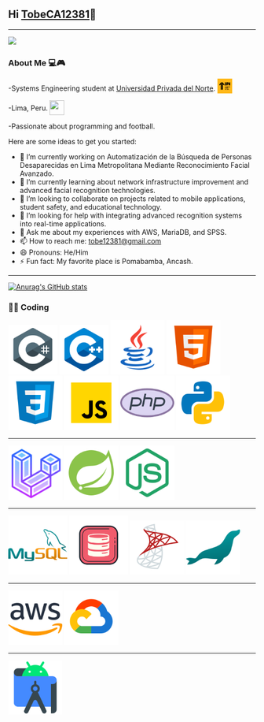## Hi [TobeCA12381][website]👋
---

<img src= "https://media1.tenor.com/m/OyCBoVtkg7YAAAAd/ellen-joe-zzz.gif">

### About Me 💻🎮
-Systems Engineering student at [Universidad Privada del Norte][University]. <img src="UPN.png" alt="UPN Icon"  width="30" height="30" style="vertical-align:-5px;">

-Lima, Peru. <img src="https://cdn-icons-png.flaticon.com/512/14009/14009756.png" width="30" height="30" style="vertical-align:-9px;" >

-Passionate about programming and football.

Here are some ideas to get you started:

- 🔭 I’m currently working on Automatización de la Búsqueda de Personas Desaparecidas en Lima Metropolitana Mediante Reconocimiento Facial Avanzado.
- 🌱 I’m currently learning about network infrastructure improvement and advanced facial recognition technologies.
- 👯 I’m looking to collaborate on projects related to mobile applications, student safety, and educational technology.
- 🤔 I’m looking for help with integrating advanced recognition systems into real-time applications.
- 💬 Ask me about my experiences with AWS, MariaDB, and SPSS.
- 📫 How to reach me: tobe12381@gmail.com
- 😄 Pronouns: He/Him
- ⚡ Fun fact: My favorite place is Pomabamba, Ancash.

---

[![Anurag's GitHub stats](https://github-readme-stats.vercel.app/api?username=TobeCA12381)](https://github.com/anuraghazra/github-readme-stats)

### 👨‍💻 Coding

<img alt="C#" width="100" height="100" src="Csharp.png" />
<!--C#++-->


<!--C++-->

<img alt="C++" width="100" height="100" src="C++.png" />

<!--JAVA+-->
<img alt="JAVA" width="110" height="110" src="JAVA.png" />

<!--HTML-->
<img alt="HTML" width="110" height="110" src="HTML.png" />


<!--CSS-->

<img alt="CSS" width="110" height="110" src="CSS.png" />

<!--JS-->

<img alt="JS" width="110" height="110" src="JS.png" />
<!--php-->
<img alt="PHP" width="110" height="110" src="PHP.png" />
<!--python-->
<img alt="PY" width="110" height="110" src="PY.png" />

---

<!--Laravel-->
<img alt="LARAVEL" width="110" height="110" src="LARAVEL.png" />

<!--Springboot-->
<img alt="SPRING" width="110" height="110" src="SPRING.png" />

<!--NodeJS-->
<img alt="NODEJS" width="110" height="110" src="NODEJS.png" />

---

<!--Mysql-->
<img alt="MYSQL" width="120" height="120" src="MYSQL.png" />
<!--Oracle database-->
<img alt="ORACLE" width="120" height="120" src="ORACLE.png" />

<!--SQL Server-->
<img alt="SQLSERVER" width="110" height="110" src="SQLSERVER.png" />
<!--Mariadb-->
<img alt="MARIADB" width="110" height="110" src="MARIADB.png" />

---

<!--AWS CLOUD-->

<img alt="AWS" width="110" height="110" src="AWS.png" />
<!--Google Cloud-->
<img alt="GOCLOUD" width="110" height="110" src="GOCLOUD.png" />

---
<!--Android Studio-->

<img alt="ANDROID" width="110" height="110" src="ANDROID.png" />

<!--LINKS-->

[website]: https://github.com/TobeCA12381
[University]:https://www.upn.edu.pe/